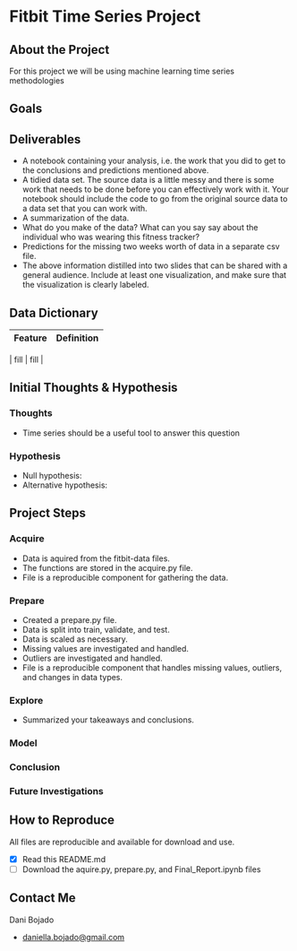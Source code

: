 # Fitbit Time Series Project

## About the Project
For this project we will be using machine learning time series methodologies 

## Goals


## Deliverables
- A notebook containing your analysis, i.e. the work that you did to get to the conclusions and predictions mentioned above.
- A tidied data set. The source data is a little messy and there is some work that needs to be done before you can effectively work with it. Your notebook should include the code to go from the original source data to a data set that you can work with.
- A summarization of the data.
- What do you make of the data? What can you say say about the individual who was wearing this fitness tracker?
- Predictions for the missing two weeks worth of data in a separate csv file.
- The above information distilled into two slides that can be shared with a general audience. Include at least one visualization, and make sure that the visualization is clearly labeled.


## Data Dictionary
| Feature | Definition |
|---------------------------|--------------------------------------------------|

| fill   | fill |  


## Initial Thoughts & Hypothesis
### Thoughts
- Time series should be a useful tool to answer this question

### Hypothesis
- Null hypothesis:  
- Alternative hypothesis: 

## Project Steps
### Acquire
- Data is aquired from the fitbit-data files.
- The functions are stored in the acquire.py file.
- File is a reproducible component for gathering the data.

### Prepare
- Created a prepare.py file. 
- Data is split into train, validate, and test. 
- Data is scaled as necessary.
- Missing values are investigated and handled.
- Outliers are investigated and handled.
- File is a reproducible component that handles missing values, outliers, and changes in data types. 

### Explore
- Summarized your takeaways and conclusions.  

### Model

### Conclusion

### Future Investigations

## How to Reproduce
All files are reproducible and available for download and use.
- [x] Read this README.md
- [ ] Download the aquire.py, prepare.py, and Final_Report.ipynb files

## Contact Me 
Dani Bojado
- daniella.bojado@gmail.com 
